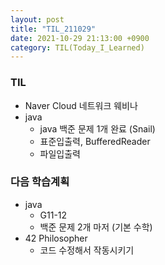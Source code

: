 ```yaml
---
layout: post
title: "TIL_211029"
date: 2021-10-29 21:13:00 +0900
category: TIL(Today_I_Learned)
---
```


### TIL
- Naver Cloud 네트워크 웨비나
- java
	- java 백준 문제 1개 완료 (Snail)
	- 표준입출력, BufferedReader
	- 파일입출력

### 다음 학습계획
- java
	- G11-12
	- 백준 문제 2개 마저 (기본 수학)
	<!-- - try-catch, throw 찾아보기 -->
- 42 Philosopher
	- 코드 수정해서 작동시키기